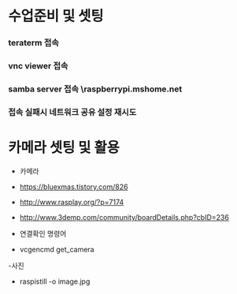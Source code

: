 # 수업준비 및 셋팅
### teraterm 접속

### vnc viewer 접속

### samba server 접속 \\raspberrypi.mshome.net

### 접속 실패시 네트워크 공유 설정 재시도

# 카메라 셋팅 및 활용

- 카메라 
- https://bluexmas.tistory.com/826
- http://www.rasplay.org/?p=7174
- http://www.3demp.com/community/boardDetails.php?cbID=236


- 연결확인 명령어
- vcgencmd get_camera


-사진 
- raspistill -o image.jpg

